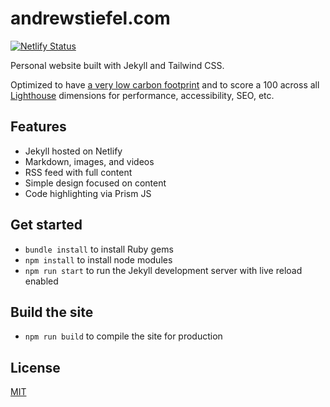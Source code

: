 # andrewstiefel.com
[![Netlify Status](https://api.netlify.com/api/v1/badges/8f058203-ba39-47b9-8bf8-72c4ce1c2605/deploy-status)](https://app.netlify.com/sites/andrewstiefel/deploys)

Personal website built with Jekyll and Tailwind CSS. 

Optimized to have [a very low carbon footprint](https://digitalbeacon.co/report/andrewstiefel-com) and to score a 100 across all [Lighthouse](https://developer.chrome.com/docs/lighthouse/overview) dimensions for performance, accessibility, SEO, etc.

## Features
* Jekyll hosted on Netlify
* Markdown, images, and videos
* RSS feed with full content
* Simple design focused on content
* Code highlighting via Prism JS

## Get started
* `bundle install` to install Ruby gems
* `npm install` to install node modules
* `npm run start` to run the Jekyll development server with live reload enabled

## Build the site
* `npm run build` to compile the site for production

## License
[MIT](https://github.com/andrewstiefel/andrewstiefel.com/blob/master/LICENSE.md)